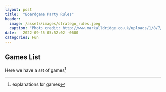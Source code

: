 ```yaml
---
layout: post
title:  "Boardgame Party Rules"
header:
  image: /assets/images/stratego_rules.jpeg
  caption: "Photo credit: http://www.markalldridge.co.uk/uploads/1/8/7/0/18706268/6264212_orig.jpg"
date:   2022-09-25 05:52:02 -0600
categories: Fun
---
```

## Games List

Here we have a set of games[^1]

[^1]: explanations for games
